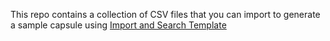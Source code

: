 This repo contains a collection of CSV files that you can import to generate a sample capsule using [Import and Search Template](https://bixbydevelopers.com/dev/docs/sample-capsules/templates/search)
